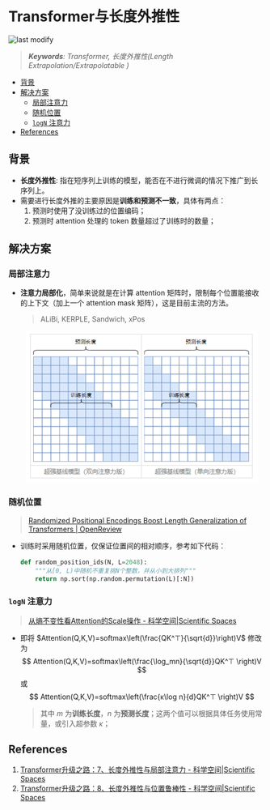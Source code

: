 Transformer与长度外推性
===
<!--START_SECTION:badge-->

![last modify](https://img.shields.io/static/v1?label=last%20modify&message=2025-07-08%2016%3A53%3A13&color=yellowgreen&style=flat-square)

<!--END_SECTION:badge-->
<!--info
top: false
hidden: true
-->

> ***Keywords**: Transformer, 长度外推性(Length Extrapolation/Extrapolatable )*

<!--START_SECTION:toc-->
- [背景](#背景)
- [解决方案](#解决方案)
    - [局部注意力](#局部注意力)
    - [随机位置](#随机位置)
    - [`logN` 注意力](#logn-注意力)
- [References](#references)
<!--END_SECTION:toc-->


## 背景
- **长度外推性**: 指在短序列上训练的模型，能否在不进行微调的情况下推广到长序列上。
- 需要进行长度外推的主要原因是**训练和预测不一致**，具体有两点：
    1. 预测时使用了没训练过的位置编码；
    2. 预测时 attention 处理的 token 数量超过了训练时的数量；

## 解决方案

### 局部注意力
- **注意力局部化**，简单来说就是在计算 attention 矩阵时，限制每个位置能接收的上下文（加上一个 attention mask 矩阵），这是目前主流的方法。
    > ALiBi, KERPLE, Sandwich, xPos
    <div align="center"><img src="../../../_assets/局部注意力示意图.png" height="300" /></div>

### 随机位置
> [Randomized Positional Encodings Boost Length Generalization of Transformers | OpenReview](https://openreview.net/forum?id=nMYj4argap)
- 训练时采用随机位置，仅保证位置间的相对顺序，参考如下代码：
    ```python
    def random_position_ids(N, L=2048):
        """从[0, L)中随机不重复挑N个整数，并从小到大排列"""
        return np.sort(np.random.permutation(L)[:N])
    ```

### `logN` 注意力
> [从熵不变性看Attention的Scale操作 - 科学空间|Scientific Spaces](https://kexue.fm/archives/8823)

- 即将 $Attention(Q,K,V)=softmax\left(\frac{QK^⊤}{\sqrt{d}}\right)V$ 修改为
    $$ Attention(Q,K,V)=softmax\left(\frac{\log_mn}{\sqrt{d}}QK^⊤ \right)V
    $$
    或
    $$ Attention(Q,K,V)=softmax\left(\frac{κ\log n}{d}QK^⊤ \right)V
    $$
    > 其中 $m$ 为**训练长度**，$n$ 为**预测长度**；这两个值可以根据具体任务使用常量，或引入超参数 $κ$；


## References
1. [Transformer升级之路：7、长度外推性与局部注意力 - 科学空间|Scientific Spaces](https://kexue.fm/archives/9431)
2. [Transformer升级之路：8、长度外推性与位置鲁棒性 - 科学空间|Scientific Spaces](https://kexue.fm/archives/9444)